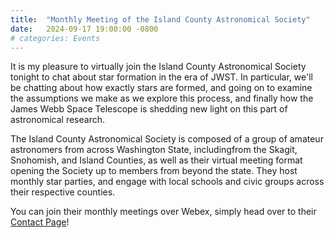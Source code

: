```yaml
---
title:  "Monthly Meeting of the Island County Astronomical Society"
date:   2024-09-17 19:00:00 -0800
# categories: Events 
---
```


It is my pleasure to virtually join the Island County Astronomical Society tonight to chat about star formation in the era of JWST. In particular, we'll be chatting about how exactly stars are formed, and going on to examine the assumptions we make as we explore this process, and finally how the James Webb Space Telescope is shedding new light on this part of astronomical research.

The Island County Astronomical Society is composed of a group of amateur astronomers from across Washington State, includingfrom the Skagit, Snohomish, and Island Counties, as well as their virtual meeting format opening the Society up to members from beyond the state. They host monthly star parties, and engage with local schools and civic groups across their respective counties.

You can join their monthly meetings over Webex, simply head over to their <a href="http://www.icas-wa.org/contact-us.html"> Contact Page</a>! 
